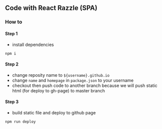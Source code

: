 ## Code with React Razzle (SPA) 
### How to
#### Step 1
- install dependencies
```
npm i
```
#### Step 2
- change reposity name to `${username}.github.io`
- change `name` and `homepage` in `package.json` to your username
- checkout then push code to another branch because we will push static html (for deploy to gh-page) to master branch

#### Step 3
- build static file and deploy to github page 
```
npm run deploy
```
